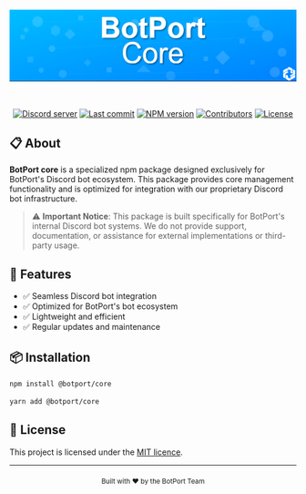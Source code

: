 <div align="center">
	<br />
	<p>
		<img src="https://raw.githubusercontent.com/BotPortOfficial/core/main/.github/workflows/banner.png" width="546" alt="BotPort core" />
	</p>
	<p>
</a>
</p>
	<br />
	<p>
	    <a href="https://discord.gg/sRyU4GFraG"><img src="https://img.shields.io/discord/1383201315072639058?color=5865F2&logo=discord&logoColor=white" alt="Discord server" /></a>
		<a href="https://github.com/BotPortOfficial/core"><img src="https://img.shields.io/github/last-commit/BotPortOfficial/core?logo=github&logoColor=white&style=flat-square" alt="Last commit" /></a>
		<a href="https://www.npmjs.com/package/@botport/core"><img src="https://badgen.net/npm/v/@botport/core" alt="NPM version" /></a>
		<a href="https://github.com/BotPortOfficial/core/graphs/contributors"><img src="https://img.shields.io/github/contributors/BotPortOfficial/core?logo=github&logoColor=white&color=blue&style=flat-square" alt="Contributors" /></a>
		<a href="https://github.com/BotPortOfficial/core/blob/main/LICENSE"><img src="https://img.shields.io/github/license/BotPortOfficial/core?style=flat-square" alt="License" /></a>
</div>

## 📋 About

**BotPort core** is a specialized npm package designed exclusively for BotPort's Discord bot ecosystem. This package provides core management functionality and is optimized for integration with our proprietary Discord bot infrastructure.

> ⚠️ **Important Notice**: This package is built specifically for BotPort's internal Discord bot systems. We do not provide support, documentation, or assistance for external implementations or third-party usage.

## 🚀 Features

- ✅ Seamless Discord bot integration
- ✅ Optimized for BotPort's bot ecosystem
- ✅ Lightweight and efficient
- ✅ Regular updates and maintenance

## 📦 Installation

```bash
npm install @botport/core
```

```bash
yarn add @botport/core
```

## 📄 License

This project is licensed under the [MIT licence](https://github.com/BotPortOfficial/core/blob/main/LICENSE).

---

<div align="center">
	<sub>Built with ❤️ by the BotPort Team</sub>
</div>